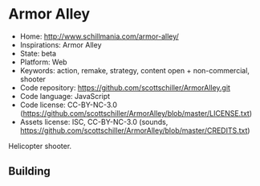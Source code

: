 # Armor Alley

- Home: http://www.schillmania.com/armor-alley/
- Inspirations: Armor Alley
- State: beta
- Platform: Web
- Keywords: action, remake, strategy, content open + non-commercial, shooter
- Code repository: https://github.com/scottschiller/ArmorAlley.git
- Code language: JavaScript
- Code license: CC-BY-NC-3.0 (https://github.com/scottschiller/ArmorAlley/blob/master/LICENSE.txt)
- Assets license: ISC, CC-BY-NC-3.0 (sounds, https://github.com/scottschiller/ArmorAlley/blob/master/CREDITS.txt)

Helicopter shooter.

## Building
